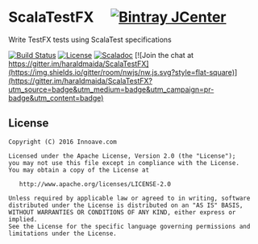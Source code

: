# ScalaTestFX &nbsp;&nbsp;&nbsp; [![Bintray JCenter](https://img.shields.io/bintray/v/haraldmaida/maven/scalatestfx.svg?label=release&color=blue&style=flat-square)](https://bintray.com/haraldmaida/maven/scalatestfx)

Write TestFX tests using ScalaTest specifications

[![Build Status](https://img.shields.io/travis/haraldmaida/ScalaTestFX/master.svg?style=flat-square)](https://travis-ci.org/haraldmaida/ScalaTestFX)
[![License](http://img.shields.io/:license-Apache%202.0-red.svg?style=flat-square)](http://www.apache.org/licenses/LICENSE-2.0.txt)
[![Scaladoc](https://img.shields.io/badge/scaladoc-latest-blue.svg?style=flat-square)](https://www.javadoc.io/doc/io.scalatestfx/scalatestfx_2.11)
[![Join the chat at https://gitter.im/haraldmaida/ScalaTestFX](https://img.shields.io/gitter/room/nwjs/nw.js.svg?style=flat-square)](https://gitter.im/haraldmaida/ScalaTestFX?utm_source=badge&utm_medium=badge&utm_campaign=pr-badge&utm_content=badge)




## License

    Copyright (C) 2016 Innoave.com

    Licensed under the Apache License, Version 2.0 (the "License");
    you may not use this file except in compliance with the License.
    You may obtain a copy of the License at

       http://www.apache.org/licenses/LICENSE-2.0

    Unless required by applicable law or agreed to in writing, software
    distributed under the License is distributed on an "AS IS" BASIS,
    WITHOUT WARRANTIES OR CONDITIONS OF ANY KIND, either express or implied.
    See the License for the specific language governing permissions and
    limitations under the License.
  

